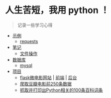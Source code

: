 ﻿#             人生苦短，我用 python ！

> 记录一些学习心得

* [示例](/example)
	- [requests](/example/requests)
* [笔记](/notes)
	- [文件操作](/notes/lean_files.md)
* [数据库](/db)
	- [mysql](/db/mysql/)
* [项目](/project)
	- [flask微电影网站](/project/flask_movie_web) | [前端](http://139.199.99.154:9001/1/) | [后台](http://139.199.99.154:9001/admin/login/)
	- [爬取豆瓣电影前250条数据](/project/pa_douban_top250)
	- [抓取并打印出Python相关的100条百科词条](/project/pa_baike_spider)

